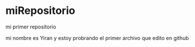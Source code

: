 # miRepositorio
mi primer repositorio

mi nombre es Yiran  y estoy probrando el primer archivo que edito en github
